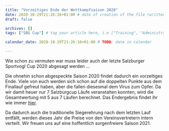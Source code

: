 ```yaml
---
title: "Vorzeitiges Ende der Wettkampfsaison 2020"
date: 2020-10-29T21:26:16+01:00 # date of creation of the file (written)
draft: false

archives: []
tags: ["SBG Cup"] # tag your article here, i.e ["Training", "Administratives"]

calendar_date: 2020-10-29T21:26:16+01:00 # TODO: date in calendar

---
```


Wie schon zu vermuten war muss leider auch der letzte Salzburger Sportvogl Cup 2020 abgesagt werden ...

<!--more-->

Die ohnehin schon abgespeckte Saison 2020 findet dadurch ein vorzeitiges Ende. Viele von euch werden sich schon auf die doppelten Punkte aus dem Finallauf gefreut haben, aber die fallen diesesmal dem Virus zum Opfer. Da wir damit heuer nur 7 Salzburgcup Läufe veranstalten konnten, wird die Gesamtwertung mit 5 aus 7 Läufen berechnet. Das Endergebnis findet ihr wie immer [hier](/resources/2020/sbgcup2020.html).

Da dadurch auch die traditionelle Siegerehrung nach dem letzten Lauf entfällt, werden dieses Jahr die Preise von den Vereinsvertretern intern verteilt. Wir freuen uns auf eine hoffentlich sorgenfreiere Saison 2021.
